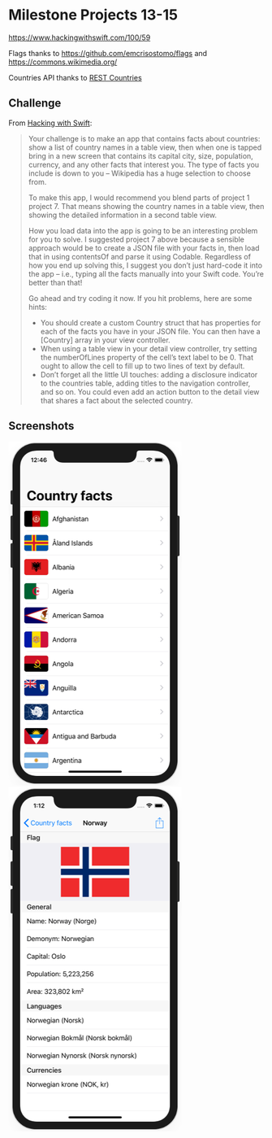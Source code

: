 # Milestone Projects 13-15

https://www.hackingwithswift.com/100/59

Flags thanks to https://github.com/emcrisostomo/flags and https://commons.wikimedia.org/

Countries API thanks to [REST Countries](https://restcountries.eu/)

## Challenge

From [Hacking with Swift](https://www.hackingwithswift.com/guide/6/3/challenge):
>Your challenge is to make an app that contains facts about countries: show a list of country names in a table view, then when one is tapped bring in a new screen that contains its capital city, size, population, currency, and any other facts that interest you. The type of facts you include is down to you – Wikipedia has a huge selection to choose from.
>
>To make this app, I would recommend you blend parts of project 1 project 7. That means showing the country names in a table view, then showing the detailed information in a second table view.
>
>How you load data into the app is going to be an interesting problem for you to solve. I suggested project 7 above because a sensible approach would be to create a JSON file with your facts in, then load that in using contentsOf and parse it using Codable. Regardless of how you end up solving this, I suggest you don’t just hard-code it into the app – i.e., typing all the facts manually into your Swift code. You’re better than that!
>
>Go ahead and try coding it now. If you hit problems, here are some hints:
>
>- You should create a custom Country struct that has properties for each of the facts you have in your JSON file. You can then have a [Country] array in your view controller.
>- When using a table view in your detail view controller, try setting the numberOfLines property of the cell’s text label to be 0. That ought to allow the cell to fill up to two lines of text by default.
>- Don’t forget all the little UI touches: adding a disclosure indicator to the countries table, adding titles to the navigation controller, and so on. You could even add an action button to the detail view that shares a fact about the selected country.

## Screenshots

![screenshot1](screenshots/screen01.png)
![screenshot2](screenshots/screen02.png)
